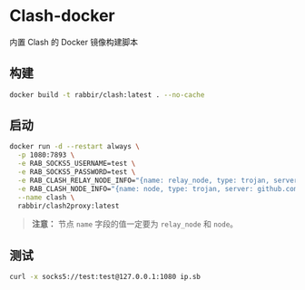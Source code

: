 # Clash-docker
内置 Clash 的 Docker 镜像构建脚本

## 构建
```bash
docker build -t rabbir/clash:latest . --no-cache
```

## 启动
```bash
docker run -d --restart always \
  -p 1080:7893 \
  -e RAB_SOCKS5_USERNAME=test \
  -e RAB_SOCKS5_PASSWORD=test \
  -e RAB_CLASH_RELAY_NODE_INFO="{name: relay_node, type: trojan, server: github.com, port: 443, password: my_password }" \
  -e RAB_CLASH_NODE_INFO="{name: node, type: trojan, server: github.com, port: 443, password: my_password }" \
  --name clash \
  rabbir/clash2proxy:latest
```
> **注意：** 节点 `name` 字段的值一定要为 `relay_node` 和 `node`。

## 测试
```bash
curl -x socks5://test:test@127.0.0.1:1080 ip.sb
```